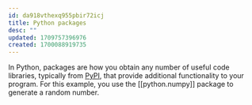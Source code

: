 ```yaml
---
id: da918vthexq955pbir72icj
title: Python packages
desc: ""
updated: 1709757396976
created: 1700088919735
---
```


In Python, packages are how you obtain any number of useful code libraries,
typically from [PyPI](https://pypi.org/), that provide additional functionality
to your program. For this example, you use the [[python.numpy]] package to
generate a random number.
